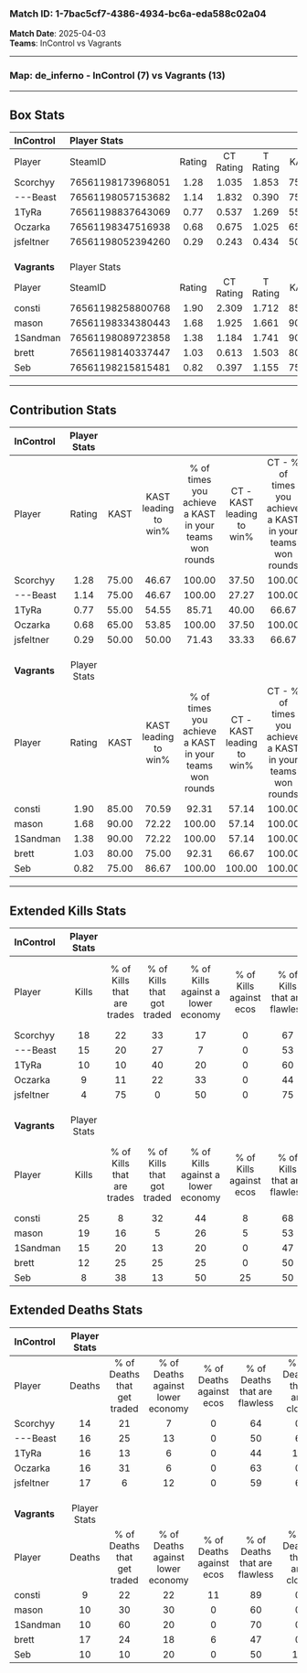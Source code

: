 ### Match ID: 1-7bac5cf7-4386-4934-bc6a-eda588c02a04  
**Match Date**: 2025-04-03  
**Teams**: InControl vs Vagrants  

---  

### **Map**: de_inferno - InControl (7) vs Vagrants (13)  
---  

## Box Stats  

| **InControl** | Player Stats      |        |           |          |       |       |       |         |        |      |     |
| :- | :- | :-: | :-: | :-: | :-: | :-: | :-: | :-: | :-: | :-: | :-: |
| Player        | SteamID           | Rating | CT Rating | T Rating | KAST  |  ADR  | Kills | Assists | Deaths | K/D  | HS% |
| Scorchyy      | 76561198173968051 |  1.28  |   1.035   |  1.853   | 75.00 | 83.3  |  18   |    0    |   14   | 1.29 | 44  |
| ---Beast      | 76561198057153682 |  1.14  |   1.832   |  0.390   | 75.00 | 90.3  |  15   |    5    |   16   | 0.94 | 46  |
| 1TyRa         | 76561198837643069 |  0.77  |   0.537   |  1.269   | 55.00 | 90.8  |  10   |    3    |   16   | 0.63 | 70  |
| Oczarka       | 76561198347516938 |  0.68  |   0.675   |  1.025   | 65.00 | 51.0  |   9   |    4    |   16   | 0.56 | 33  |
| jsfeltner     | 76561198052394260 |  0.29  |   0.243   |  0.434   | 50.00 | 36.2  |   4   |    5    |   17   | 0.24 | 25  |
|               |                   |        |           |          |       |       |       |         |        |      |     |
|               |                   |        |           |          |       |       |       |         |        |      |     |
|               |                   |        |           |          |       |       |       |         |        |      |     |
| **Vagrants**  | Player Stats      |        |           |          |       |       |       |         |        |      |     |
| Player        | SteamID           | Rating | CT Rating | T Rating | KAST  |  ADR  | Kills | Assists | Deaths | K/D  | HS% |
| consti        | 76561198258800768 |  1.90  |   2.309   |  1.712   | 85.00 | 112.4 |  25   |    3    |   9    | 2.78 | 36  |
| mason         | 76561198334380443 |  1.68  |   1.925   |  1.661   | 90.00 | 111.7 |  19   |    9    |   10   | 1.90 | 36  |
| 1Sandman      | 76561198089723858 |  1.38  |   1.184   |  1.741   | 90.00 | 85.6  |  15   |    2    |   10   | 1.50 | 60  |
| brett         | 76561198140337447 |  1.03  |   0.613   |  1.503   | 80.00 | 83.7  |  12   |   11    |   17   | 0.71 | 58  |
| Seb           | 76561198215815481 |  0.82  |   0.397   |  1.155   | 75.00 | 36.5  |   8   |    4    |   10   | 0.80 | 25  |
---  

## Contribution Stats  

| **InControl** | Player Stats |       |                      |                                                        |                           |                                                             |                          |                                                            |
| :- | :-: | :-: | :-: | :-: | :-: | :-: | :-: | :-: |
| Player        |    Rating    | KAST  | KAST leading to win% | % of times you achieve a KAST in your teams won rounds | CT - KAST leading to win% | CT - % of times you achieve a KAST in your teams won rounds | T - KAST leading to win% | T - % of times you achieve a KAST in your teams won rounds |
| Scorchyy      |     1.28     | 75.00 |        46.67         |                         100.00                         |           37.50           |                           100.00                            |          57.14           |                           100.00                           |
| ---Beast      |     1.14     | 75.00 |        46.67         |                         100.00                         |           27.27           |                           100.00                            |          100.00          |                           100.00                           |
| 1TyRa         |     0.77     | 55.00 |        54.55         |                         85.71                          |           40.00           |                            66.67                            |          66.67           |                           100.00                           |
| Oczarka       |     0.68     | 65.00 |        53.85         |                         100.00                         |           37.50           |                           100.00                            |          80.00           |                           100.00                           |
| jsfeltner     |     0.29     | 50.00 |        50.00         |                         71.43                          |           33.33           |                            66.67                            |          75.00           |                           75.00                            |
|               |              |       |                      |                                                        |                           |                                                             |                          |                                                            |
|               |              |       |                      |                                                        |                           |                                                             |                          |                                                            |
|               |              |       |                      |                                                        |                           |                                                             |                          |                                                            |
| **Vagrants**  | Player Stats |       |                      |                                                        |                           |                                                             |                          |                                                            |
| Player        |    Rating    | KAST  | KAST leading to win% | % of times you achieve a KAST in your teams won rounds | CT - KAST leading to win% | CT - % of times you achieve a KAST in your teams won rounds | T - KAST leading to win% | T - % of times you achieve a KAST in your teams won rounds |
| consti        |     1.90     | 85.00 |        70.59         |                         92.31                          |           57.14           |                           100.00                            |          80.00           |                           88.89                            |
| mason         |     1.68     | 90.00 |        72.22         |                         100.00                         |           57.14           |                           100.00                            |          81.82           |                           100.00                           |
| 1Sandman      |     1.38     | 90.00 |        72.22         |                         100.00                         |           57.14           |                           100.00                            |          81.82           |                           100.00                           |
| brett         |     1.03     | 80.00 |        75.00         |                         92.31                          |           66.67           |                           100.00                            |          80.00           |                           88.89                            |
| Seb           |     0.82     | 75.00 |        86.67         |                         100.00                         |          100.00           |                           100.00                            |          81.82           |                           100.00                           |
---  

## Extended Kills Stats  

| **InControl** | Player Stats |                            |                            |                                    |                         |                              |                                 |                                       |                    |           |
| :- | :-: | :-: | :-: | :-: | :-: | :-: | :-: | :-: | :-: | :-: |
| Player        |    Kills     | % of Kills that are trades | % of Kills that got traded | % of Kills against a lower economy | % of Kills against ecos | % of Kills that are flawless | % of Kills that are close duels | % of Kills that are assisted by flash | Pistol Round Kills | AWP Kills |
| Scorchyy      |      18      |             22             |             33             |                 17                 |            0            |              67              |                0                |                   0                   |         2          |     7     |
| ---Beast      |      15      |             20             |             27             |                 7                  |            0            |              53              |                7                |                   7                   |         1          |     0     |
| 1TyRa         |      10      |             10             |             40             |                 20                 |            0            |              60              |                0                |                   0                   |         4          |     0     |
| Oczarka       |      9       |             11             |             22             |                 33                 |            0            |              44              |                0                |                  11                   |         0          |     0     |
| jsfeltner     |      4       |             75             |             0              |                 50                 |            0            |              75              |                0                |                   0                   |         0          |     0     |
|               |              |                            |                            |                                    |                         |                              |                                 |                                       |                    |           |
|               |              |                            |                            |                                    |                         |                              |                                 |                                       |                    |           |
|               |              |                            |                            |                                    |                         |                              |                                 |                                       |                    |           |
| **Vagrants**  | Player Stats |                            |                            |                                    |                         |                              |                                 |                                       |                    |           |
| Player        |    Kills     | % of Kills that are trades | % of Kills that got traded | % of Kills against a lower economy | % of Kills against ecos | % of Kills that are flawless | % of Kills that are close duels | % of Kills that are assisted by flash | Pistol Round Kills | AWP Kills |
| consti        |      25      |             8              |             32             |                 44                 |            8            |              68              |                4                |                   0                   |         3          |     9     |
| mason         |      19      |             16             |             5              |                 26                 |            5            |              53              |                5                |                  11                   |         0          |     0     |
| 1Sandman      |      15      |             20             |             13             |                 20                 |            0            |              47              |                0                |                   7                   |         4          |     0     |
| brett         |      12      |             25             |             25             |                 25                 |            0            |              50              |                8                |                   8                   |         3          |     0     |
| Seb           |      8       |             38             |             13             |                 50                 |           25            |              50              |               13                |                   0                   |         0          |     0     |
## Extended Deaths Stats  

| **InControl** | Player Stats |                             |                                   |                          |                               |                            |                           |               |
| :- | :-: | :-: | :-: | :-: | :-: | :-: | :-: | :-: |
| Player        |    Deaths    | % of Deaths that get traded | % of Deaths against lower economy | % of Deaths against ecos | % of Deaths that are flawless | % of Deaths that are close | % of Deaths while blinded | Deaths to AWP |
| Scorchyy      |      14      |             21              |                 7                 |            0             |              64               |             0              |             7             |       3       |
| ---Beast      |      16      |             25              |                13                 |            0             |              50               |             6              |            13             |       1       |
| 1TyRa         |      16      |             13              |                 6                 |            0             |              44               |             13             |             6             |       1       |
| Oczarka       |      16      |             31              |                 6                 |            0             |              63               |             0              |             0             |       3       |
| jsfeltner     |      17      |              6              |                12                 |            0             |              59               |             6              |             0             |       1       |
|               |              |                             |                                   |                          |                               |                            |                           |               |
|               |              |                             |                                   |                          |                               |                            |                           |               |
|               |              |                             |                                   |                          |                               |                            |                           |               |
| **Vagrants**  | Player Stats |                             |                                   |                          |                               |                            |                           |               |
| Player        |    Deaths    | % of Deaths that get traded | % of Deaths against lower economy | % of Deaths against ecos | % of Deaths that are flawless | % of Deaths that are close | % of Deaths while blinded | Deaths to AWP |
| consti        |      9       |             22              |                22                 |            11            |              89               |             0              |             0             |       1       |
| mason         |      10      |             30              |                30                 |            0             |              60               |             0              |             0             |       2       |
| 1Sandman      |      10      |             60              |                20                 |            0             |              70               |             0              |            20             |       1       |
| brett         |      17      |             24              |                18                 |            6             |              47               |             0              |             0             |       2       |
| Seb           |      10      |             10              |                20                 |            0             |              50               |             10             |             0             |       1       |
